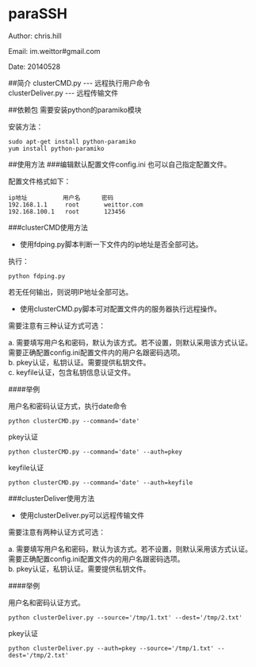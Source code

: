 paraSSH
=======
Author: chris.hill

Email: im.weittor#gmail.com

Date: 20140528


##简介
clusterCMD.py    ---    远程执行用户命令      
clusterDeliver.py   --- 远程传输文件


##依赖包
需要安装python的paramiko模块

安装方法：
```
sudo apt-get install python-paramiko
yum install python-paramiko
```

##使用方法
###编辑默认配置文件config.ini
也可以自己指定配置文件。

配置文件格式如下：
```
ip地址          用户名      密码
192.168.1.1     root       weittor.com
192.168.100.1   root       123456
```

###clusterCMD使用方法
* 使用fdping.py脚本判断一下文件内的ip地址是否全部可达。

执行：
```
python fdping.py
```
若无任何输出，则说明IP地址全部可达。

* 使用clusterCMD.py脚本可对配置文件内的服务器执行远程操作。

需要注意有三种认证方式可选：

a. 需要填写用户名和密码，默认为该方式。若不设置，则默认采用该方式认证。需要正确配置config.ini配置文件内的用户名跟密码选项。    
b. pkey认证，私钥认证。需要提供私钥文件。   
c. keyfile认证，包含私钥信息认证文件。   

####举例

用户名和密码认证方式，执行date命令
```
python clusterCMD.py --command='date'
```

pkey认证    
```
python clusterCMD.py --command='date' --auth=pkey
```

keyfile认证    
```
python clusterCMD.py --command='date' --auth=keyfile
```


###clusterDeliver使用方法
* 使用clusterDeliver.py可以远程传输文件

需要注意有两种认证方式可选：

a. 需要填写用户名和密码，默认为该方式。若不设置，则默认采用该方式认证。需要正确配置config.ini配置文件内的用户名跟密码选项。     
b. pkey认证，私钥认证。需要提供私钥文件。  

####举例

用户名和密码认证方式。
```
python clusterDeliver.py --source='/tmp/1.txt' --dest='/tmp/2.txt'
```

pkey认证
```
python clusterDeliver.py --auth=pkey --source='/tmp/1.txt' --dest='/tmp/2.txt'
```










